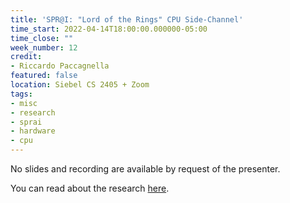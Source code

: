```yaml
---
title: 'SPR@I: "Lord of the Rings" CPU Side-Channel'
time_start: 2022-04-14T18:00:00.000000-05:00
time_close: ""
week_number: 12
credit:
- Riccardo Paccagnella
featured: false
location: Siebel CS 2405 + Zoom
tags:
- misc
- research
- sprai
- hardware
- cpu
---
```

No slides and recording are available by request of the presenter.

You can read about the research [here](https://www.theregister.com/2021/03/08/intel_ring_flaw/).